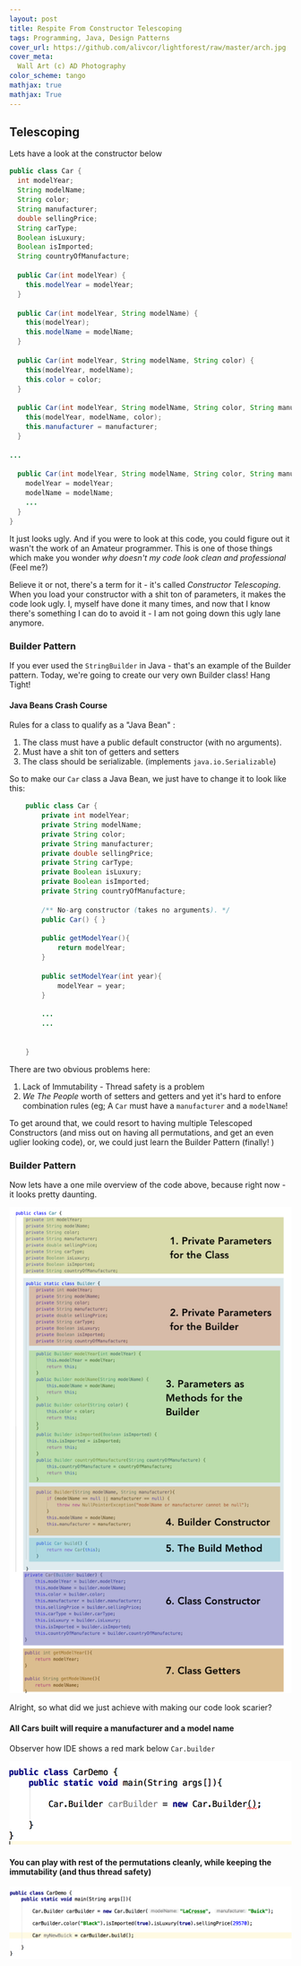 ```yaml
---
layout: post
title: Respite From Constructor Telescoping
tags: Programming, Java, Design Patterns
cover_url: https://github.com/alivcor/lightforest/raw/master/arch.jpg
cover_meta: 
  Wall Art (c) AD Photography
color_scheme: tango
mathjax: true
mathjax: True
---
```

<style TYPE="text/css">
code.has-jax {font: inherit; font-size: 100%; background: inherit; border: inherit;}
</style>
<script type="text/x-mathjax-config">
MathJax.Hub.Config({
    tex2jax: {
        inlineMath: [['$','$']],
        skipTags: ['script', 'noscript', 'style', 'textarea', 'pre'] // removed 'code' entry
    }
});
MathJax.Hub.Queue(function() {
    var all = MathJax.Hub.getAllJax(), i;
    for(i = 0; i < all.length; i += 1) {
        all[i].SourceElement().parentNode.className += ' has-jax';
    }
});
</script>
<script type="text/javascript" src="https://cdnjs.cloudflare.com/ajax/libs/mathjax/2.7.4/MathJax.js?config=TeX-AMS_HTML-full"></script>


## Telescoping

Lets have a look at the constructor below


```java
public class Car {
  int modelYear;
  String modelName;
  String color;
  String manufacturer;
  double sellingPrice;
  String carType;
  Boolean isLuxury;
  Boolean isImported;
  String countryOfManufacture;

  public Car(int modelYear) {
    this.modelYear = modelYear;
  }

  public Car(int modelYear, String modelName) {
    this(modelYear);
    this.modelName = modelName;
  }

  public Car(int modelYear, String modelName, String color) {
    this(modelYear, modelName);
    this.color = color;
  }

  public Car(int modelYear, String modelName, String color, String manufacturer) {
    this(modelYear, modelName, color);
    this.manufacturer = manufacturer;
  }

...

  public Car(int modelYear, String modelName, String color, String manufacturer, double sellingPrice, String carType, Boolean isLuxury, Boolean isImported, String countryOfManufacture) {
    modelYear = modelYear;
    modelName = modelName;
    ...
  }
}
```

It just looks ugly. And if you were to look at this code, you could figure out it wasn't the work of an Amateur programmer. This is one of those things which make you wonder _why doesn't my code look clean and professional_ (Feel me?)

Believe it or not, there's a term for it - it's called *Constructor Telescoping*. When you load your constructor with a shit ton of parameters, it makes the code look ugly. I, myself have done it many times, and now that I know there's something I can do to avoid it - I am not going down this ugly lane anymore.

### Builder Pattern

If you ever used the `StringBuilder` in Java - that's an example of the Builder pattern. Today, we're going to create our very own Builder class! Hang Tight!

#### Java Beans Crash Course

Rules for a class to qualify as a "Java Bean" :

1. The class must have a public default constructor (with no arguments). 
2. Must have a shit ton of getters and setters
3. The class should be serializable. (implements `java.io.Serializable`)

So to make our `Car` class a Java Bean, we just have to change it to look like this:

```java
    public class Car {
        private int modelYear;
        private String modelName;
        private String color;
        private String manufacturer;
        private double sellingPrice;
        private String carType;
        private Boolean isLuxury;
        private Boolean isImported;
        private String countryOfManufacture;

        /** No-arg constructor (takes no arguments). */
        public Car() { }

        public getModelYear(){
            return modelYear;
        }

        public setModelYear(int year){
            modelYear = year;
        }

        ...
        ...


    }
```

There are two obvious problems here:

1. Lack of Immutability - Thread safety is a problem
2. _We The People_ worth of setters and getters and yet it's hard to enfore combination rules (eg; A `Car` must have a `manufacturer` and a `modelName`!

To get around that, we could resort to having multiple Telescoped Constructors (and miss out on having all permutations, and get an even uglier looking code), or, we could just learn the Builder Pattern (finally! )

### Builder Pattern

<script src="https://gist.github.com/alivcor/40fc44c1b28286481944e113b24de245.js"></script>
    

Now lets have a one mile overview of the code above, because right now - it looks pretty daunting.

![One Mile View](https://github.com/alivcor/lightforest/raw/master/allcode.png)

Alright, so what did we just achieve with making our code look scarier?

#### All Cars built will require a manufacturer and a model name

Observer how IDE shows a red mark below `Car.builder`

![IDE Code Check](https://github.com/alivcor/lightforest/raw/master/error_builder.png)


#### You can play with rest of the permutations cleanly, while keeping the immutability (and thus thread safety)


![Car Demo](https://github.com/alivcor/lightforest/raw/master/car_demo.png)

